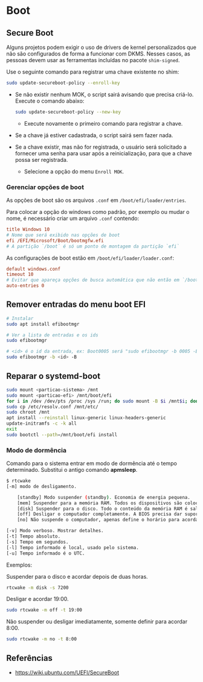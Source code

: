 # Boot

## Secure Boot

Alguns projetos podem exigir o uso de drivers de kernel personalizados que não são configurados de forma a funcionar com DKMS. Nesses casos, as pessoas devem usar as ferramentas incluídas no pacote `shim-signed`.

Use o seguinte comando para registrar uma chave existente no shim:

```bash
sudo update-secureboot-policy --enroll-key
```

- Se não existir nenhum MOK, o script sairá avisando que precisa criá-lo. Execute o comando abaixo:

    ```bash
    sudo update-secureboot-policy --new-key
    ```

    - Execute novamente o primeiro comando para registrar a chave.

- Se a chave já estiver cadastrada, o script sairá sem fazer nada.
- Se a chave existir, mas não for registrada, o usuário será solicitado a fornecer uma senha para usar após a reinicialização, para que a chave possa ser registrada.
    - Selecione a opção do menu `Enroll MOK`.

### Gerenciar opções de boot

As opções de boot são os arquivos `.conf` em `/boot/efi/loader/entries`.

Para colocar a opção do windows como padrão, por exemplo ou mudar o nome, é necessário criar um arquivo `.conf` contendo:

```ini
title Windows 10
# Nome que será exibido nas opções de boot
efi /EFI/Microsoft/Boot/bootmgfw.efi
# A partição `/boot` é só um ponto de montagem da partição `efi`
```

As configurações de boot estão em `/boot/efi/loader/loader.conf`:

```ini
default windows.conf
timeout 10
# Evitar que apareça opções de busca automática que não então em `/boot/efi/loader/entries`.
auto-entries 0
```

## Remover entradas do menu boot EFI

```bash
# Instalar
sudo apt install efibootmgr

# Ver a lista de entradas e os ids
sudo efibootmgr

# <id> é o id da entrada, ex: Boot0005 será "sudo efibootmgr -b 0005 -B"
sudo efibootmgr -b <id> -B
```

## Reparar o systemd-boot

```bash
sudo mount <particao-sistema> /mnt
sudo mount <particao-efi> /mnt/boot/efi
for i in /dev /dev/pts /proc /sys /run; do sudo mount -B $i /mnt$i; done
sudo cp /etc/resolv.conf /mnt/etc/
sudo chroot /mnt
apt install --reinstall linux-generic linux-headers-generic
update-initramfs -c -k all
exit
sudo bootctl --path=/mnt/boot/efi install
```

### Modo de dormência

Comando para o sistema entrar em modo de dormência até o tempo determinado. Substitui o antigo comando **apmsleep**.

```bash
$ rtcwake
[-m] modo de desligamento.

    [standby] Modo suspender (standby). Economia de energia pequena.
    [mem] Suspender para a memória RAM. Todos os dispositivos são colocados em estado de baixo consumo, exceto a memória RAM, pois deve ficar ligada para evitar que as informações se percam. Economia de energia moderada.
    [disk] Suspender para o disco. Todo o conteúdo da memória RAM é salvo no disco, após isso o computador é desligado. Economia de energia alta.
    [off] Desligar o computador completamente. A BIOS precisa dar suporte.
    [no] Não suspende o computador, apenas define o horário para acordar.

[-v] Modo verboso. Mostrar detalhes.
[-t] Tempo absoluto.
[-s] Tempo em segundos.
[-l] Tempo informado é local, usado pelo sistema.
[-u] Tempo informado é o UTC.
```

Exemplos:

Suspender para o disco e acordar depois de duas horas.

```bash
rtcwake -m disk -s 7200
```

Desligar e acordar 19:00.

```bash
sudo rtcwake -m off -t 19:00
```

Não suspender ou desligar imediatamente, somente definir para acordar 8:00.

```bash
sudo rtcwake -m no -t 8:00
```

## Referências

- <https://wiki.ubuntu.com/UEFI/SecureBoot>
